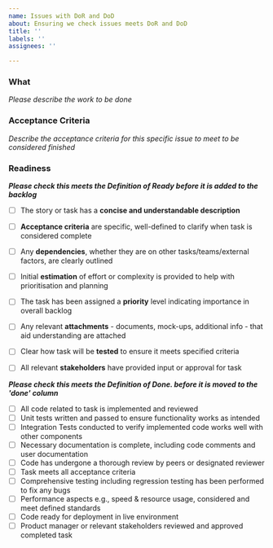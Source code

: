 ```yaml
---
name: Issues with DoR and DoD
about: Ensuring we check issues meets DoR and DoD
title: ''
labels: ''
assignees: ''

---
```


### What
*Please describe the work to be done*

### Acceptance Criteria
*Describe the acceptance criteria for this specific issue to meet to be considered finished*

### Readiness

***Please check this meets the Definition of Ready before it is added to the backlog***
- [ ] The story or task has a **concise and understandable description**
- [ ] **Acceptance criteria** are specific, well-defined to clarify when task is considered complete
- [ ] Any **dependencies**, whether they are on other tasks/teams/external factors, are clearly outlined
- [ ] Initial **estimation** of effort or complexity is provided to help with prioritisation and planning
- [ ] The task has been assigned a **priority** level indicating importance in overall backlog
- [ ] Any relevant **attachments** - documents, mock-ups, additional info - that aid understanding are attached
- [ ] Clear how task will be **tested** to ensure it meets specified criteria
- [ ] All relevant **stakeholders** have provided input or approval for task





***Please check this meets the Definition of Done. before it is moved to the 'done' column***

- [ ] All code related to task is implemented and reviewed
- [ ] Unit tests written and passed to ensure functionality works as intended
- [ ] Integration Tests conducted to verify implemented code works well with other components
- [ ] Necessary documentation is complete, including code comments and user documentation
- [ ] Code has undergone a thorough review by peers or designated reviewer
- [ ] Task meets all acceptance criteria
- [ ] Comprehensive testing including regression testing has been performed to fix any bugs
- [ ] Performance aspects e.g., speed & resource usage, considered and meet defined standards
- [ ] Code ready for deployment in live environment
- [ ] Product manager or relevant stakeholders reviewed and approved completed task
